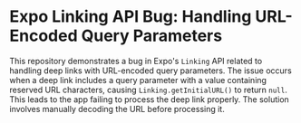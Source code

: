 # Expo Linking API Bug: Handling URL-Encoded Query Parameters

This repository demonstrates a bug in Expo's `Linking` API related to handling deep links with URL-encoded query parameters.  The issue occurs when a deep link includes a query parameter with a value containing reserved URL characters, causing `Linking.getInitialURL()` to return `null`.  This leads to the app failing to process the deep link properly.  The solution involves manually decoding the URL before processing it. 